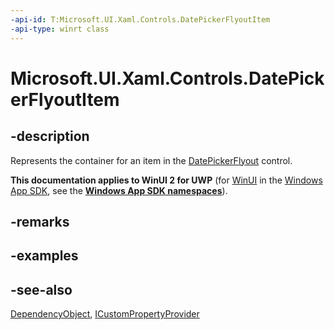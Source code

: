 ```yaml
---
-api-id: T:Microsoft.UI.Xaml.Controls.DatePickerFlyoutItem
-api-type: winrt class
---
```


<!-- Class syntax.
public class DatePickerFlyoutItem : Windows.UI.Xaml.DependencyObject, Windows.UI.Xaml.Controls.IDatePickerFlyoutItem, Windows.UI.Xaml.Data.ICustomPropertyProvider
-->

# Microsoft.UI.Xaml.Controls.DatePickerFlyoutItem

## -description
Represents the container for an item in the [DatePickerFlyout](datepickerflyout.md) control.

**This documentation applies to WinUI 2 for UWP** (for [WinUI](/windows/apps/winui/winui3/) in the [Windows App SDK](/windows/apps/windows-app-sdk/), see the **[Windows App SDK namespaces](/windows/windows-app-sdk/api/winrt/)**).

## -remarks

## -examples

## -see-also
[DependencyObject](../microsoft.ui.xaml/dependencyobject.md), [ICustomPropertyProvider](../microsoft.ui.xaml.data/icustompropertyprovider.md)
